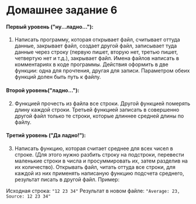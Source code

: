 # Домашнее задание 6

#### Первый уровень ("ну...ладно..."):
1. Написать программу, которая открывает файл, считывает оттуда данные, закрывает файл, создает другой файл, записывает туда данные через строку (первую пишет, вторую нет, третью пишет, четвертую нет и т.д.), закрывает файл. Имена файлов написать в комментариях в коде программы. Действия оформить в две функции: одна для прочтения, другая для записи. Параметром обеих функций долен быть путь к файлу.

#### Второй уровень("ладно..."):
2. Функцией прочесть из файла все строки. Другой функцией померять длину каждой строки. Третьей функцией записать в совершенно другой файл только те строки, которые длиннее средней длины по файлу. 

#### Третий уровень ("Да ладно!"):
3. Написать функцию, которая считает среднее для всех чисел в строке. (Для этого нужно разбить строку на подстроки, перевести маленькие строки в числа и просуммировать их, затем разделив на их количество). 
Открывать файл, читать оттуда все строки, для каждой из них применять написаную функцию подсчета среднего, результат писать в другой файл. Пример:

Исходная строка: `"12 23 34"`
Результат в новом файле: `"Average: 23, Source: 12 23 34"`